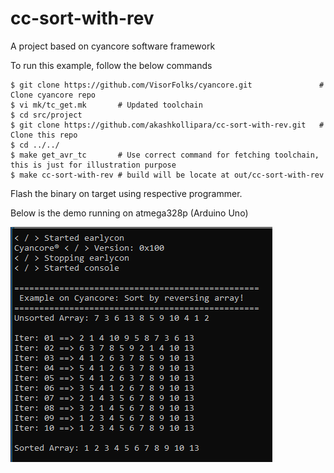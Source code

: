 # cc-sort-with-rev
A project based on cyancore software framework

To run this example, follow the below commands
```
$ git clone https://github.com/VisorFolks/cyancore.git               # Clone cyancore repo
$ vi mk/tc_get.mk       # Updated toolchain
$ cd src/project
$ git clone https://github.com/akashkollipara/cc-sort-with-rev.git   # Clone this repo
$ cd ../../
$ make get_avr_tc       # Use correct command for fetching toolchain, this is just for illustration purpose
$ make cc-sort-with-rev # build will be locate at out/cc-sort-with-rev
```

Flash the binary on target using respective programmer.

Below is the demo running on atmega328p (Arduino Uno)

![image](./img/cc-sort-with-rev.png)
